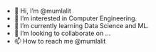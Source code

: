 - 👋 Hi, I’m @mumlalit
- 👀 I’m interested in Computer Engineering.
- 🌱 I’m currently learning Data Science and ML.
- 💞️ I’m looking to collaborate on ...
- 📫 How to reach me @mumlalit

<!---
mumlalit/mumlalit is a ✨ special ✨ repository because its `README.md` (this file) appears on your GitHub profile.
You can click the Preview link to take a look at your changes.
--->
